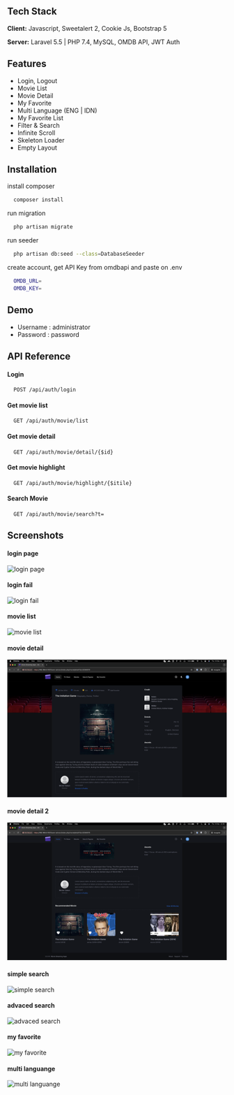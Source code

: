 
## Tech Stack

**Client:** Javascript, Sweetalert 2, Cookie Js, Bootstrap 5

**Server:** Laravel 5.5 | PHP 7.4, MySQL, OMDB API, JWT Auth

## Features

 - Login, Logout
 - Movie List
 - Movie Detail
 - My Favorite
 - Multi Language (ENG | IDN)
 - My Favorite List
 - Filter & Search
 - Infinite Scroll
 - Skeleton Loader
 - Empty Layout

## Installation
install composer
```bash
  composer install
```
run migration    
```bash
  php artisan migrate
```
run seeder
```bash
  php artisan db:seed --class=DatabaseSeeder
```
create account, get API Key from omdbapi and paste on .env
```bash
  OMDB_URL= 
  OMDB_KEY= 
```
## Demo

- Username : administrator
- Password : password

## API Reference

#### Login

```http
  POST /api/auth/login
```

#### Get movie list

```http
  GET /api/auth/movie/list
```

#### Get movie detail

```http
  GET /api/auth/movie/detail/{$id}
```

#### Get movie highlight

```http
  GET /api/auth/movie/highlight/{$itile}
```

#### Search Movie

```http
  GET /api/auth/movie/search?t=
```

## Screenshots

#### login page
![login page](assets/images/ss/login.png)

#### login fail
![login fail](assets/images/ss/login%20fail.png)

#### movie list
![movie list](assets/images/ss/movie%20list.png)

#### movie detail
![movie detail](assets/images/ss/movie%20detail.png)

#### movie detail 2
![movie detail 2](assets/images/ss/movie%20detail%202.png)

#### simple search
![simple search](assets/images/ss/simple%20search.png)

#### advaced search
![advaced search](assets/images/ss/advanced%20search.png)

#### my favorite
![my favorite](assets/images/ss/my%20favorite.png)

#### multi languange
![multi languange](assets/images/ss/multi%20language.png)
